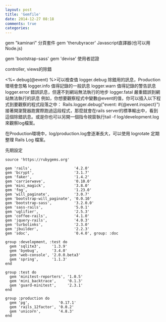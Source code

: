 ```yaml
---
layout: post
title: 'Gemfile'
date: 2014-12-27 08:18
comments: true
categories: 
---
```

gem "kaminari" 分頁套件
gem 'therubyracer' Javascript直譯器(也可以用Node.js)

gem 'bootstrap-sass'
gem 'devise' 使用者認證


controller, views的除錯

<%= debug(@event) %>可以檢查值
logger.debug 除錯用的訊息，Production環境會忽略
logger.info 值得記錄的一般訊息
logger.warn 值得記錄的警告訊息
logger.error 錯誤訊息，但還不到網站無法執行的地步
logger.fatal 嚴重錯誤到網站無法執行的訊息
例如，你想要觀察程式中變數@event的值，你可以插入以下程式到要觀察的程式段落之中：
Rails.logger.debug("event: #{@event.inspect}")
接著開瀏覽器跑實際跑過這段程式，那麼就會在rails server的標準輸出中，看到這個除錯訊息。或是你也可以另開一個指令視窗執行tail -f log/development.log來觀察log檔案。

在Production環境中，log/production.log會逐漸長大，可以使用 logrotate 定期整理 Rails Log 檔案。


先期設定
```
source 'https://rubygems.org'

gem 'rails',                   '4.2.0'
gem 'bcrypt',                  '3.1.7'
gem 'faker',                   '1.4.2'
gem 'carrierwave',             '0.10.0'
gem 'mini_magick',             '3.8.0'
gem 'fog',                     '1.23.0'
gem 'will_paginate',           '3.0.7'
gem 'bootstrap-will_paginate', '0.0.10'
gem 'bootstrap-sass',          '3.2.0.0'
gem 'sass-rails',              '5.0.1'
gem 'uglifier',                '2.5.3'
gem 'coffee-rails',            '4.1.0'
gem 'jquery-rails',            '4.0.3'
gem 'turbolinks',              '2.3.0'
gem 'jbuilder',                '2.2.3'
gem 'sdoc',                    '0.4.0', group: :doc

group :development, :test do
  gem 'sqlite3',     '1.3.9'
  gem 'byebug',      '3.4.0'
  gem 'web-console', '2.0.0.beta3'
  gem 'spring',      '1.1.3'
end

group :test do
  gem 'minitest-reporters', '1.0.5'
  gem 'mini_backtrace',     '0.1.3'
  gem 'guard-minitest',     '2.3.1'
end

group :production do
  gem 'pg',             '0.17.1'
  gem 'rails_12factor', '0.0.2'
  gem 'unicorn',        '4.8.3'
end
```
